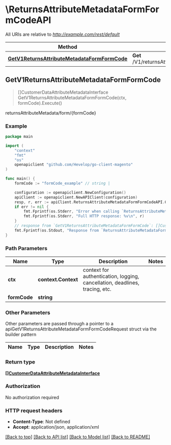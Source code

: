 # \ReturnsAttributeMetadataFormFormCodeAPI

All URIs are relative to *http://example.com/rest/default*

Method | HTTP request | Description
------------- | ------------- | -------------
[**GetV1ReturnsAttributeMetadataFormFormCode**](ReturnsAttributeMetadataFormFormCodeAPI.md#GetV1ReturnsAttributeMetadataFormFormCode) | **Get** /V1/returnsAttributeMetadata/form/{formCode} | returnsAttributeMetadata/form/{formCode}



## GetV1ReturnsAttributeMetadataFormFormCode

> []CustomerDataAttributeMetadataInterface GetV1ReturnsAttributeMetadataFormFormCode(ctx, formCode).Execute()

returnsAttributeMetadata/form/{formCode}



### Example

```go
package main

import (
	"context"
	"fmt"
	"os"
	openapiclient "github.com/Hevelop/go-client-magento"
)

func main() {
	formCode := "formCode_example" // string | 

	configuration := openapiclient.NewConfiguration()
	apiClient := openapiclient.NewAPIClient(configuration)
	resp, r, err := apiClient.ReturnsAttributeMetadataFormFormCodeAPI.GetV1ReturnsAttributeMetadataFormFormCode(context.Background(), formCode).Execute()
	if err != nil {
		fmt.Fprintf(os.Stderr, "Error when calling `ReturnsAttributeMetadataFormFormCodeAPI.GetV1ReturnsAttributeMetadataFormFormCode``: %v\n", err)
		fmt.Fprintf(os.Stderr, "Full HTTP response: %v\n", r)
	}
	// response from `GetV1ReturnsAttributeMetadataFormFormCode`: []CustomerDataAttributeMetadataInterface
	fmt.Fprintf(os.Stdout, "Response from `ReturnsAttributeMetadataFormFormCodeAPI.GetV1ReturnsAttributeMetadataFormFormCode`: %v\n", resp)
}
```

### Path Parameters


Name | Type | Description  | Notes
------------- | ------------- | ------------- | -------------
**ctx** | **context.Context** | context for authentication, logging, cancellation, deadlines, tracing, etc.
**formCode** | **string** |  | 

### Other Parameters

Other parameters are passed through a pointer to a apiGetV1ReturnsAttributeMetadataFormFormCodeRequest struct via the builder pattern


Name | Type | Description  | Notes
------------- | ------------- | ------------- | -------------


### Return type

[**[]CustomerDataAttributeMetadataInterface**](CustomerDataAttributeMetadataInterface.md)

### Authorization

No authorization required

### HTTP request headers

- **Content-Type**: Not defined
- **Accept**: application/json, application/xml

[[Back to top]](#) [[Back to API list]](../README.md#documentation-for-api-endpoints)
[[Back to Model list]](../README.md#documentation-for-models)
[[Back to README]](../README.md)

